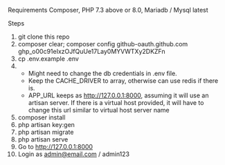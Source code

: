 Requirements 
Composer, PHP 7.3 above or 8.0, Mariadb / Mysql latest 

Steps
1. git clone this repo
2. composer clear; composer config github-oauth.github.com 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
3. cp .env.example .env
4. 
    - Might need to change the db credentials in .env file. 
    - Keep the CACHE_DRIVER to array, otherwise can use redis if there is.
    - APP_URL keeps as http://127.0.0.1:8000, assuming it will use an artisan server. If there is a virtual host provided, it will have to change this url similar to virtual host server name
5. composer install
6. php artisan key:gen
7. php artisan migrate
8. php artisan serve
9. Go to http://127.0.0.1:8000
10. Login as admin@email.com / admin123
